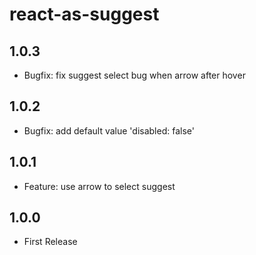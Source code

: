 # react-as-suggest

## 1.0.3

* Bugfix: fix suggest select bug when arrow after hover

## 1.0.2

* Bugfix: add default value 'disabled: false'

## 1.0.1

* Feature: use arrow to select suggest

## 1.0.0

* First Release
